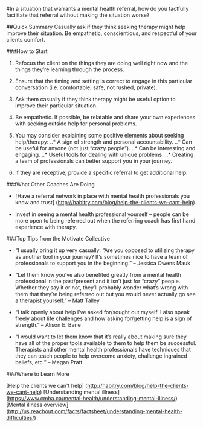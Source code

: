 #In a situation that warrants a mental health referral, how do you tactfully facilitate that referral without making the situation worse?

##Quick Summary
Casually ask if they think seeking therapy might help improve their situation. Be empathetic, conscientious, and respectful of your clients comfort.

###How to Start

1. Refocus the client on the things they are doing well right now and the things they’re learning through the process.

2. Ensure that the timing and setting is correct to engage in this particular conversation (i.e. comfortable, safe, not rushed, private).

3. Ask them casually if they think therapy might be useful option to improve their particular situation.

4. Be empathetic. If possible, be relatable and share your own experiences with seeking outside help for personal problems.

5. You may consider explaining some positive elements about seeking help/therapy:
..* A sign of strength and personal accountability.
..* Can be useful for anyone (not just “crazy people”).
..* Can be interesting and engaging.
..* Useful tools for dealing with unique problems.
..* Creating a team of professionals can better support you in your journey.

6. If they are receptive, provide a specific referral to get additional help.

###What Other Coaches Are Doing

* [Have a referral network in place with mental health professionals you know and trust] (http://habitry.com/blog/help-the-clients-we-cant-help).

* Invest in seeing a mental health professional yourself – people can be more open to being referred out when the referring coach has first hand experience with therapy.

###Top Tips from the Motivate Collective

* “I usually bring it up very casually: “Are you opposed to utilizing therapy as another tool in your journey? It’s sometimes nice to have a team of professionals to support you in the beginning.” – Jessica Owens Mauk

* “Let them know you’ve also benefited greatly from a mental health professional in the past/present and it isn’t just for “crazy” people. Whether they say it or not, they’ll probably wonder what’s wrong with them that they’re being referred out but you would never actually go see a therapist yourself.” – Matt Talley

* “I talk openly about help I’ve asked for/sought out myself. I also speak freely about life challenges and how asking for/getting help is a sign of strength.” – Alison E. Bane

* “I would want to let them know that it’s really about making sure they have all of the proper tools available to them to help them be successful. Therapists and other mental health professionals have techniques that they can teach people to help overcome anxiety, challenge ingrained beliefs, etc.” – Megan Pratt

###Where to Learn More

[Help the clients we can't help] (http://habitry.com/blog/help-the-clients-we-cant-help)
[Understanding mental illness] (https://www.cmha.ca/mental-health/understanding-mental-illness/)
[Mental illness overview] (http://us.reachout.com/facts/factsheet/understanding-mental-health-difficulties/)


